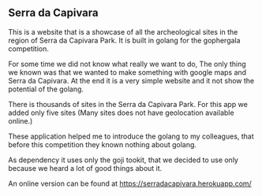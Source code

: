 ## Serra da Capivara ##

This is a website that is a showcase of all the archeological sites in the region of Serra da Capivara Park. It is built in golang for the gophergala competition.

For some time we did not know what really we want to do, The only thing we known was that we wanted to make something with google maps and Serra da Capivara. At the end it is a very simple website and it not show the potential of the golang.

There is thousands of sites in the Serra da Capivara Park. For this app we added only five sites (Many sites does not have geolocation available online.)

These application helped me to introduce the golang to my colleagues, that before this competition they known nothing about golang.

As dependency it uses only the goji tookit, that we decided to use only because we heard a lot of good things about it.

An online version can be found at https://serradacapivara.herokuapp.com/
